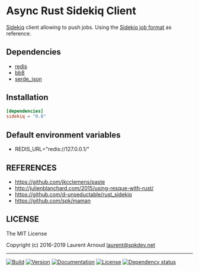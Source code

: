 # Async Rust Sidekiq Client

[Sidekiq](https://github.com/mperham/sidekiq) client allowing to push jobs.
Using the [Sidekiq job
format](https://github.com/mperham/sidekiq/wiki/Job-Format) as reference.

## Dependencies

* [redis](https://github.com/mitsuhiko/redis-rs)
* [bb8](https://github.com/khuey/bb8)
* [serde_json](https://github.com/serde-rs/json)

## Installation

``` toml
[dependencies]
sidekiq = "0.8"
```

## Default environment variables

* REDIS_URL="redis://127.0.0.1/"

## REFERENCES

* <https://github.com/jkcclemens/paste>
* <http://julienblanchard.com/2015/using-resque-with-rust/>
* <https://github.com/d-unseductable/rust_sidekiq>
* <https://github.com/spk/maman>

## LICENSE

The MIT License

Copyright (c) 2016-2019 Laurent Arnoud <laurent@spkdev.net>

---
[![Build](https://img.shields.io/travis/spk/rust-sidekiq/master.svg)](https://travis-ci.org/spk/rust-sidekiq)
[![Version](https://img.shields.io/crates/v/sidekiq.svg)](https://crates.io/crates/sidekiq)
[![Documentation](https://img.shields.io/badge/doc-rustdoc-blue.svg)](https://docs.rs/sidekiq/)
[![License](https://img.shields.io/badge/license-MIT-blue.svg)](https://opensource.org/licenses/MIT "MIT")
[![Dependency status](https://deps.rs/repo/github/spk/rust-sidekiq/status.svg)](https://deps.rs/repo/github/spk/rust-sidekiq)
